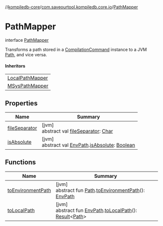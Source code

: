 //[kompiledb-core](../../../index.md)/[com.saveourtool.kompiledb.core.io](../index.md)/[PathMapper](index.md)

# PathMapper

interface [PathMapper](index.md)

Transforms a path stored in a [CompilationCommand](../../com.saveourtool.kompiledb.core/-compilation-command/index.md) instance to a JVM [Path](https://docs.oracle.com/javase/8/docs/api/java/nio/file/Path.html), and vice versa.

#### Inheritors

| |
|---|
| [LocalPathMapper](../../com.saveourtool.kompiledb.core.io.mappers/-local-path-mapper/index.md) |
| [MSysPathMapper](../../com.saveourtool.kompiledb.core.io.mappers/-m-sys-path-mapper/index.md) |

## Properties

| Name | Summary |
|---|---|
| [fileSeparator](file-separator.md) | [jvm]<br>abstract val [fileSeparator](file-separator.md): [Char](https://kotlinlang.org/api/latest/jvm/stdlib/kotlin/-char/index.html) |
| [isAbsolute](is-absolute.md) | [jvm]<br>abstract val [EnvPath](../../com.saveourtool.kompiledb.core/-env-path/index.md).[isAbsolute](is-absolute.md): [Boolean](https://kotlinlang.org/api/latest/jvm/stdlib/kotlin/-boolean/index.html) |

## Functions

| Name | Summary |
|---|---|
| [toEnvironmentPath](to-environment-path.md) | [jvm]<br>abstract fun [Path](https://docs.oracle.com/javase/8/docs/api/java/nio/file/Path.html).[toEnvironmentPath](to-environment-path.md)(): [EnvPath](../../com.saveourtool.kompiledb.core/-env-path/index.md) |
| [toLocalPath](to-local-path.md) | [jvm]<br>abstract fun [EnvPath](../../com.saveourtool.kompiledb.core/-env-path/index.md).[toLocalPath](to-local-path.md)(): [Result](https://kotlinlang.org/api/latest/jvm/stdlib/kotlin/-result/index.html)&lt;[Path](https://docs.oracle.com/javase/8/docs/api/java/nio/file/Path.html)&gt; |
